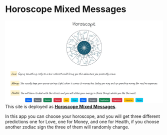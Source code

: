 # Horoscope Mixed Messages
![Horoscope Mixed Messages Screenshot](https://github.com/LeticiaPerdomenico/Horoscope--Mixed-Messages-/blob/main/horoscope.jpg)
This site is deployed as **[Horoscope Mixed Messages](https://horoscope-mixed-messages.netlify.app/)**.


In this app you can choose your horoscope, and you will get three different predictions one for Love, one for Money, and one for Health, if you choose another zodiac sign the three of them will randomly change. 

